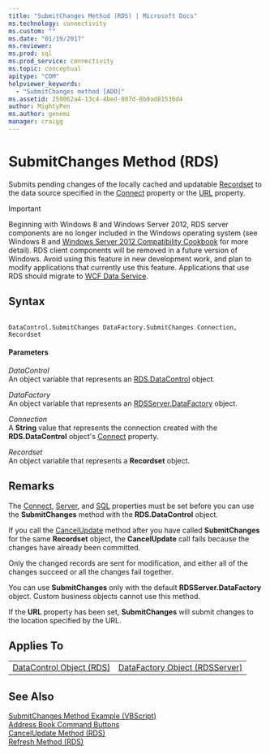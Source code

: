 ```yaml
---
title: "SubmitChanges Method (RDS) | Microsoft Docs"
ms.technology: connectivity
ms.custom: ""
ms.date: "01/19/2017"
ms.reviewer: 
ms.prod: sql  
ms.prod_service: connectivity
ms.topic: conceptual
apitype: "COM"
helpviewer_keywords: 
  - "SubmitChanges method [ADO]"
ms.assetid: 250062a4-13c4-4bed-807d-8b9ad81536d4
author: MightyPen
ms.author: genemi
manager: craigg
---
```

# SubmitChanges Method (RDS)
Submits pending changes of the locally cached and updatable [Recordset](../../../ado/reference/ado-api/recordset-object-ado.md) to the data source specified in the [Connect](../../../ado/reference/rds-api/connect-property-rds.md) property or the [URL](../../../ado/reference/rds-api/url-property-rds.md) property.  
  
> [!IMPORTANT]
>  Beginning with Windows 8 and Windows Server 2012, RDS server components are no longer included in the Windows operating system (see Windows 8 and [Windows Server 2012 Compatibility Cookbook](https://www.microsoft.com/en-us/download/details.aspx?id=27416) for more detail). RDS client components will be removed in a future version of Windows. Avoid using this feature in new development work, and plan to modify applications that currently use this feature. Applications that use RDS should migrate to [WCF Data Service](http://go.microsoft.com/fwlink/?LinkId=199565).  
  
## Syntax  
  
```  
  
DataControl.SubmitChanges DataFactory.SubmitChanges Connection, Recordset  
```  
  
#### Parameters  
 *DataControl*  
 An object variable that represents an [RDS.DataControl](../../../ado/reference/rds-api/datacontrol-object-rds.md) object.  
  
 *DataFactory*  
 An object variable that represents an [RDSServer.DataFactory](../../../ado/reference/rds-api/datafactory-object-rdsserver.md) object.  
  
 *Connection*  
 A **String** value that represents the connection created with the **RDS.DataControl** object's [Connect](../../../ado/reference/rds-api/connect-property-rds.md) property.  
  
 *Recordset*  
 An object variable that represents a **Recordset** object.  
  
## Remarks  
 The [Connect](../../../ado/reference/rds-api/connect-property-rds.md), [Server](../../../ado/reference/rds-api/server-property-rds.md), and [SQL](../../../ado/reference/rds-api/sql-property.md) properties must be set before you can use the **SubmitChanges** method with the **RDS.DataControl** object.  
  
 If you call the [CancelUpdate](../../../ado/reference/rds-api/cancelupdate-method-rds.md) method after you have called **SubmitChanges** for the same **Recordset** object, the **CancelUpdate** call fails because the changes have already been committed.  
  
 Only the changed records are sent for modification, and either all of the changes succeed or all the changes fail together.  
  
 You can use **SubmitChanges** only with the default **RDSServer.DataFactory** object. Custom business objects cannot use this method.  
  
 If the **URL** property has been set, **SubmitChanges** will submit changes to the location specified by the URL.  
  
## Applies To  
  
|||  
|-|-|  
|[DataControl Object (RDS)](../../../ado/reference/rds-api/datacontrol-object-rds.md)|[DataFactory Object (RDSServer)](../../../ado/reference/rds-api/datafactory-object-rdsserver.md)|  
  
## See Also  
 [SubmitChanges Method Example (VBScript)](../../../ado/reference/rds-api/submitchanges-method-example-vbscript.md)   
 [Address Book Command Buttons](../../../ado/guide/remote-data-service/address-book-command-buttons.md)   
 [CancelUpdate Method (RDS)](../../../ado/reference/rds-api/cancelupdate-method-rds.md)   
 [Refresh Method (RDS)](../../../ado/reference/rds-api/refresh-method-rds.md)



